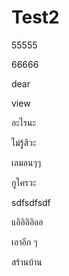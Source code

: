 # Test2

55555

66666


dear  

view

อะไรนะ

ไม่รู้สิวะ

เลมอนๆๆ

กูใครวะ

sdfsdfsdf

แอิอิอิอิออ

เอาอีก ๆ

สร้านบ้าน
